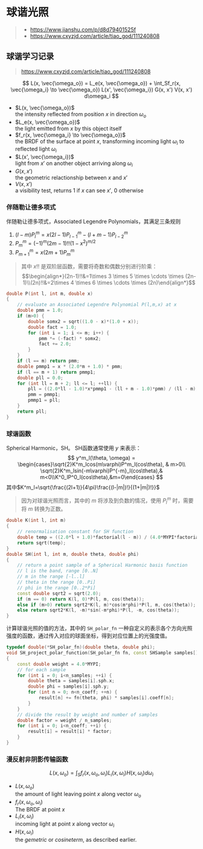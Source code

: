 # 球谐光照
 > - https://www.jianshu.com/p/d8d79401525f
 > - https://www.cxyzjd.com/article/tiao_god/111240808

## 球谐学习记录
> https://www.cxyzjd.com/article/tiao_god/111240808

$$
L(x, \vec{\omega_o}) = L_e(x, \vec{\omega_o}) + \int_Sf_r(x, \vec{\omega_i} \to \vec{\omega_o}) L(x', \vec{\omega_i}) G(x, x') V(x, x') d\omega_i
$$

- $L(x, \vec{\omega_o})$<br>the intensity reflected from position $x$ in direction $\omega_o$
- $L_e(x, \vec{\omega_o})$<br>the light emitted from $x$ by this object itself
- $f_r(x, \vec{\omega_i} \to \vec{\omega_o})$<br>the BRDF of the surface at point $x$, transforming incoming light $\omega_i$ to reflected light $\omega_i$
- $L(x', \vec{\omega_i})$<br>light from $x'$ on another object arriving along $\omega_i$
- $G(x, x')$<br>the geometric relactionship between $x$ and $x'$
- $V(x, x')$<br>a visibility test, returns 1 if $x$ can see $x'$, 0 otherwise

### 伴随勒让德多项式
伴随勒让德多项式，Associated Legendre Polynomials，其满足三条规则

1. $(l-m)P^m_l = x(2l-1)P^m_{l-1}-(l+m-1)P^m_{l-2}$
2. $P^m_m=(-1)^m(2m-1)!!(1-x^2)^{m/2}$
3. $P^m_{m+1}=x(2m+1)P^m_m$

> 其中 $x!!$ 是双阶层函数，需要将奇数和偶数分别进行阶乘：
> $$\begin{align*}(2n-1)!!&=1\times 3 \times 5 \times \cdots \times (2n-1)\\(2n)!!&=2\times 4 \times 6 \times \cdots \times (2n)\end{align*}$$

```cpp
double P(int l, int m, double x)
{
	// evaluate an Associated Legendre Polynomial P(l,m,x) at x
	double pmm = 1.0;
	if (m>0) {
		double somx2 = sqrt((1.0 - x)*(1.0 + x));
		double fact = 1.0;
		for (int i = 1; i <= m; i++) {
			pmm *= (-fact) * somx2;
			fact += 2.0;
		}
	}
	if (l == m) return pmm;
	double pmmp1 = x * (2.0*m + 1.0) * pmm;
	if (l == m + 1) return pmmp1;
	double pll = 0.0;
	for (int ll = m + 2; ll <= l; ++ll) {
		pll = ((2.0*ll - 1.0)*x*pmmp1 - (ll + m - 1.0)*pmm) / (ll - m);
		pmm = pmmp1;
		pmmp1 = pll;
	}
	return pll;
}
```

### 球谐函数
Spherical Harmonic，SH。
SH函数通常使用 $y$ 来表示：
$$
y^m_l(\theta, \omega) = \begin{cases}\sqrt{2}K^m_lcos(m\varphi)P^m_l(cos\theta), & m>0\\ \sqrt{2}K^m_lsin(-m\varphi)P^{-m}_l(cos\theta),& m<0\\K^0_lP^0_l(cos\theta),&m=0\end{cases}
$$
其中$K^m_l=\sqrt{\frac{(2l+1)}{4\pi}\frac{(l-|m|)!}{(1+|m|)!}}$
> 因为对球谐光照而言，其中的 $m$ 将涉及到负数的情况，使用 $P^m_l$ 时，需要将 $m$ 转换为正数。

```cpp
double K(int l, int m)
{
	// renormalisation constant for SH function
	double temp = ((2.0*l + 1.0)*factorial(l - m)) / (4.0*MYPI*factorial(l + m));
	return sqrt(temp);
}
double SH(int l, int m, double theta, double phi)
{
	// return a point sample of a Spherical Harmonic basis function
	// l is the band, range [0..N]
	// m in the range [-l..l]
	// theta in the range [0..Pi]
	// phi in the range [0..2*Pi]
	const double sqrt2 = sqrt(2.0);
	if (m == 0) return K(l, 0)*P(l, m, cos(theta));
	else if (m>0) return sqrt2*K(l, m)*cos(m*phi)*P(l, m, cos(theta));
	else return sqrt2*K(l, -m)*sin(-m*phi)*P(l, -m, cos(theta));
}
```

计算球谐光照的值的方法，其中的 `SH_polar_fn` 一种自定义的表示各个方向光照强度的函数，通过传入对应的球面坐标，得到对应位置上的光强度值。

```cpp
typedef double(*SH_polar_fn)(double theta, double phi);
void SH_project_polar_function(SH_polar_fn fn, const SHSample samples[], double result[])
{
	const double weight = 4.0*MYPI;
	// for each sample
	for (int i = 0; i<n_samples; ++i) {
		double theta = samples[i].sph.x;
		double phi = samples[i].sph.y;
		for (int n = 0; n<n_coeff; ++n) {
			result[n] += fn(theta, phi) * samples[i].coeff[n];
		}
	}
	// divide the result by weight and number of samples
	double factor = weight / n_samples;
	for (int i = 0; i<n_coeff; ++i) {
		result[i] = result[i] * factor;
	}
}
```

### 漫反射非阴影传输函数
$$
L(x, \omega_o) = \int_Sf_r(x, \omega_o, \omega_i)L_i(x, \omega_i)H(x,\omega_i)d\omega_i
$$

- $L(x,\omega_o)$<br>the amount of light leaving point $x$ along vector $\omega_o$
- $f_r(x,\omega_o,\omega_i)$<br>The BRDF at point $x$
- $L_i(x,\omega_i)$<br>incoming light at point $x$ along vector $\omega_i$
- $H(x,\omega_i)$<br>the $gemetric$ or $cosine term$, as described earlier.